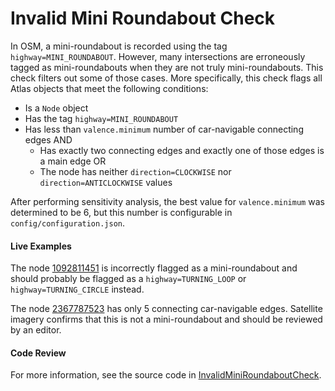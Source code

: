# Invalid Mini Roundabout Check 

In OSM, a mini-roundabout is recorded using the tag `highway=MINI_ROUNDABOUT`. However, many 
intersections are erroneously tagged as mini-roundabouts when they are not truly mini-roundabouts.
This check filters out some of those cases. More specifically, this check flags all Atlas objects that 
meet the following conditions:
 - Is a `Node` object
 - Has the tag `highway=MINI_ROUNDABOUT`
 - Has less than `valence.minimum` number of car-navigable connecting edges AND
     - Has exactly two connecting edges and exactly one of those edges is a main edge OR
     - The node has neither `direction=CLOCKWISE` nor `direction=ANTICLOCKWISE` values

After performing sensitivity analysis, the best value for `valence.minimum` was determined to be 6, 
but this number is configurable in `config/configuration.json`.

#### Live Examples

The node [1092811451](https://www.openstreetmap.org/node/1092811451) is incorrectly flagged as a 
mini-roundabout and should probably be flagged as a `highway=TURNING_LOOP` or 
`highway=TURNING_CIRCLE` instead. 

The node [2367787523](https://www.openstreetmap.org/node/2367787523) has only 5 connecting car-navigable
edges. Satellite imagery confirms that this is not a mini-roundabout and should be reviewed by an editor.

#### Code Review

For more information, see the source code in 
[InvalidMiniRoundaboutCheck](../../src/main/java/org/openstreetmap/atlas/checks/validation/points/InvalidMiniRoundaboutCheck.java).

